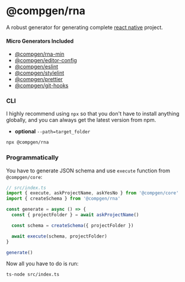 # @compgen/rna

A robust generator for generating complete [react native](https://reactnative.dev/) project.

#### Micro Generators Included

- [@compgen/rna-min](/packages/micro-generators/rna-min)
- [@compgen/editor-config](/packages/micro-generators/editor-config)
- [@compgen/eslint](/packages/micro-generators/eslint)
- [@compgen/stylelint](/packages/micro-generators/stylelint)
- [@compgen/prettier](/packages/micro-generators/prettier)
- [@compgen/git-hooks](/packages/micro-generators/git-hooks)

### CLI

I highly recommend using `npx` so that you don't have to install anything globally, and you can always get the latest version from npm.

- **optional** `--path=target_folder`

```bash
npx @compgen/rna
```

### Programmatically

You have to generate JSON schema and use `execute` function from `@compgen/core`:

```ts
// src/index.ts
import { execute, askProjectName, askYesNo } from '@compgen/core'
import { createSchema } from '@compgen/rna'

const generate = async () => {
  const { projectFolder } = await askProjectName()

  const schema = createSchema({ projectFolder })

  await execute(schema, projectFolder)
}

generate()
```

Now all you have to do is run:

```
ts-node src/index.ts
```
